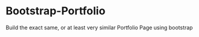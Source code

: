 # Bootstrap-Portfolio
Build the exact same, or at least very similar Portfolio Page using bootstrap
